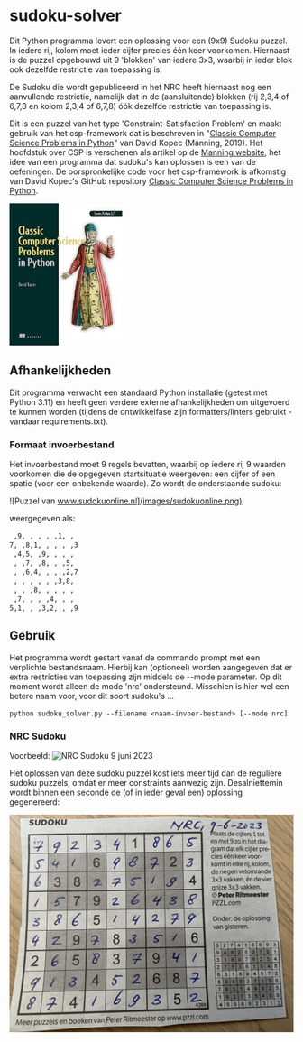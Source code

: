 # sudoku-solver

Dit Python programma levert een oplossing voor een (9x9) Sudoku puzzel. In iedere rij, kolom moet ieder cijfer precies één keer voorkomen.
Hiernaast is de puzzel opgebouwd uit 9 'blokken' van iedere 3x3, waarbij in ieder blok ook dezelfde restrictie van toepassing is.

De Sudoku die wordt gepubliceerd in het NRC heeft hiernaast nog een aanvullende restrictie, namelijk dat in de (aansluitende) blokken (rij 2,3,4 of 6,7,8 en kolom 2,3,4 of 6,7,8) óók dezelfde restrictie van toepassing is.

Dit is een puzzel van het type 'Constraint-Satisfaction Problem' en maakt gebruik van het csp-framework dat is beschreven in "[Classic Computer Science Problems in Python](https://www.manning.com/books/classic-computer-science-problems-in-python)" van David Kopec (Manning, 2019). Het hoofdstuk over CSP is verschenen als artikel op de [Manning website](https://freecontent.manning.com/constraint-satisfaction-problems-in-python/), het idee van een programma dat sudoku's kan oplossen is een van de oefeningen.
De oorspronkelijke code voor het csp-framework is afkomstig van David Kopec's GitHub repository [Classic Computer Science Problems in Python](https://github.com/davecom/ClassicComputerScienceProblemsInPython).

![Manning Classic Computer Science Problems in Python](images/classic-computer-science-problems-in-python.jpg)

## Afhankelijkheden

Dit programma verwacht een standaard Python installatie (getest met Python 3.11) en heeft geen verdere externe afhankelijkheden om uitgevoerd te kunnen worden (tijdens de ontwikkelfase zijn formatters/linters gebruikt - vandaar requirements.txt).

### Formaat invoerbestand

Het invoerbestand moet 9 regels bevatten, waarbij op iedere rij 9 waarden voorkomen die de opgegeven startsituatie weergeven: een cijfer of een spatie (voor een onbekende waarde). Zo wordt de onderstaande sudoku:

![Puzzel van www.sudokuonline.nl](images/sudokuonline.png)

weergegeven als:

```
 ,9, , , , ,1, ,
7, ,8,1, , , , ,3
 ,4,5, ,9, , , ,
 , ,7, ,8, , ,5,
 , ,6,4, , , ,2,7
 , , , , , ,3,8,
 , , ,8, , , , ,
 ,7, , , ,4, , ,
5,1, , ,3,2, , ,9

```

## Gebruik

Het programma wordt gestart vanaf de commando prompt met een verplichte bestandsnaam. Hierbij kan (optioneel) worden aangegeven dat er extra restricties van toepassing zijn middels de --mode parameter. Op dit moment wordt alleen de mode 'nrc' ondersteund. Misschien is hier wel een betere naam voor, voor dit soort sudoku's ...

```
python sudoku_solver.py --filename <naam-invoer-bestand> [--mode nrc]
```

### NRC Sudoku

Voorbeeld:
![NRC Sudoku 9 juni 2023](images/nrc-sudoku-20230609.png)

Het oplossen van deze sudoku puzzel kost iets meer tijd dan de reguliere sudoku puzzels, omdat er meer constraints aanwezig zijn. Desalniettemin wordt binnen een seconde de (of in ieder geval een) oplossing gegenereerd:

![Oplossing NRC Sudoku 9 juni 2023](images/solved-nrc-sudoku-20230609.jpg)
